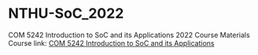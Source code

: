 # NTHU-SoC_2022
COM 5242 Introduction to SoC and its Applications 2022 Course Materials
Course link: [COM 5242 Introduction to SoC and its Applications](https://youtube.com/playlist?list=PLGchrBIABpxKo7Hx93NeYcNddwojvkNLO)

